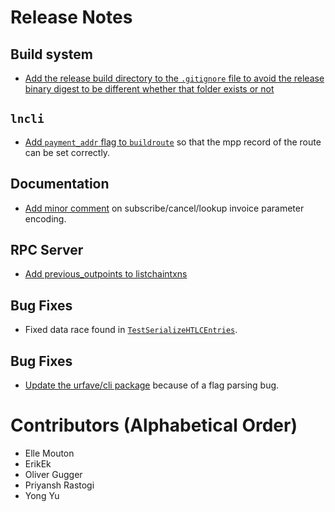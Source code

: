 # Release Notes

## Build system

* [Add the release build directory to the `.gitignore` file to avoid the release
  binary digest to be different whether that folder exists or
  not](https://github.com/lightningnetwork/lnd/pull/6676)

## `lncli`

* [Add `payment_addr` flag to `buildroute`](https://github.com/lightningnetwork/lnd/pull/6576)
  so that the mpp record of the route can be set correctly.

## Documentation

* [Add minor comment](https://github.com/lightningnetwork/lnd/pull/6559) on
  subscribe/cancel/lookup invoice parameter encoding.
  
## RPC Server

* [Add previous_outpoints to listchaintxns](https://github.com/lightningnetwork/lnd/pull/6321)


## Bug Fixes

* Fixed data race found in
  [`TestSerializeHTLCEntries`](https://github.com/lightningnetwork/lnd/pull/6673).

## Bug Fixes

* [Update the urfave/cli package](https://github.com/lightningnetwork/lnd/pull/6682) because
  of a flag parsing bug.

# Contributors (Alphabetical Order)

* Elle Mouton
* ErikEk
* Oliver Gugger
* Priyansh Rastogi
* Yong Yu
